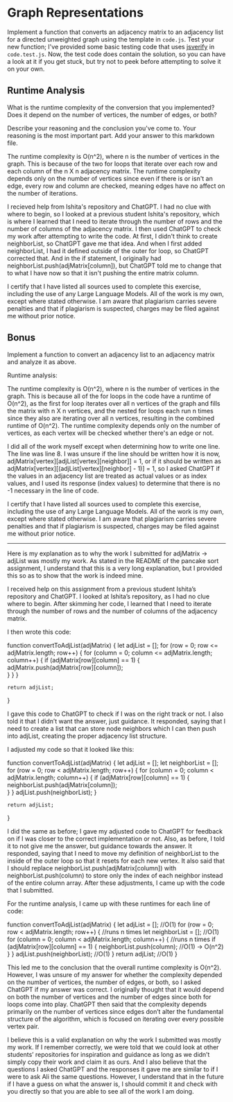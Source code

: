 # Graph Representations

Implement a function that converts an adjacency matrix to an adjacency list for
a directed unweighted graph using the template in `code.js`. Test your new
function; I've provided some basic testing code that uses
[jsverify](https://jsverify.github.io/) in `code.test.js`. Now, the test code
does contain the solution, so you can have a look at it if you get stuck, but
try not to peek before attempting to solve it on your own.

## Runtime Analysis

What is the runtime complexity of the conversion that you implemented? Does it
depend on the number of vertices, the number of edges, or both?

Describe your reasoning and the conclusion you've come to. Your reasoning is the
most important part. Add your answer to this markdown file.

The runtime complexity is O(n^2), where n is the number of vertices in the graph.  This is because of the two for loops that iterate over each row and each column of the n X n adjacency matrix.  The runtime complexity depends only on the number of vertices since even if there is or isn't an edge, every row and column are checked, meaning edges have no affect on the number of iterations.

I recieved help from Ishita's repository and ChatGPT.  I had no clue with where to begin, so I looked at a previous student Ishita's repository, which is where I learned that I need to iterate through the number of rows and the number of columns of the adjacency matrix.  I then used ChatGPT to check my work after attempting to write the code.  At first, I didn't think to create neighborList, so ChatGPT gave me that idea.  And when I first added neighborList, I had it defined outside of the outer for loop, so ChatGPT corrected that.  And in the if statement, I originally had neighborList.push(adjMatrix[column]), but ChatGPT told me to change that to what I have now so that it isn't pushing the entire matrix column.

I certify that I have listed all sources used to complete this exercise, including the use of any Large Language Models.  All of the work is my own, except where stated otherwise.  I am aware that plagiarism carries severe penalties and that if plagiarism is suspected, charges may be filed against me without prior notice.

## Bonus

Implement a function to convert an adjacency list to an adjacency matrix and
analyze it as above.

Runtime analysis:

The runtime complexity is O(n^2), where n is the number of vertices in the graph.  This is because all of the for loops in the code have a runtime of O(n^2), as the first for loop iterates over all n vertices of the graph and fills the matrix with n X n vertices, and the nested for loops each run n times since they also are iterating over all n vertices, resulting in the combined runtime of O(n^2).  The runtime complexity depends only on the number of vertices, as each vertex will be checked whether there's an edge or not.

I did all of the work myself except when determining how to write one line.  The line was line 8.  I was unsure if the line should be written how it is now, adjMatrix[vertex][adjList[vertex][neighbor]] = 1, or if it should be written as adjMatrix[vertex][(adjList[vertex][neighbor] - 1)] = 1, so I asked ChatGPT if the values in an adjacency list are treated as actual values or as index values, and I used its response (index values) to determine that there is no -1 necessary in the line of code.

I certify that I have listed all sources used to complete this exercise, including the use of any Large Language Models.  All of the work is my own, except where stated otherwise.  I am aware that plagiarism carries severe penalties and that if plagiarism is suspected, charges may be filed against me without prior notice.

----------

Here is my explanation as to why the work I submitted for adjMatrix -> adjList was mostly my work.  As stated in the README of the pancake sort assignment, I understand that this is a very long explanation, but I provided this so as to show that the work is indeed mine.

I received help on this assignment from a previous student Ishita’s repository and ChatGPT.  I looked at Ishita’s repository, as I had no clue where to begin.  After skimming her code, I learned that I need to iterate through the number of rows and the number of columns of the adjacency matrix.

I then wrote this code:

function convertToAdjList(adjMatrix) {
    let adjList = [];
    for (row = 0; row <= adjMatrix.length; row++) {
        for (column = 0; column <= adjMatrix.length; column++) {
            if (adjMatrix[row][column] == 1) {
                adjMatrix.push(adjMatrix[row][column]);    
            }
        }
    }
    
    return adjList; 
}

I gave this code to ChatGPT to check if I was on the right track or not.  I also told it that I didn’t want the answer, just guidance.  It responded, saying that I need to create a list that can store node neighbors which I can then push into adjList, creating the proper adjacency list structure.

I adjusted my code so that it looked like this:

function convertToAdjList(adjMatrix) {
    let adjList = [];
    let neighborList = [];
    for (row = 0; row < adjMatrix.length; row++) {
        for (column = 0; column < adjMatrix.length; column++) {
            if (adjMatrix[row][column] == 1) {
                neighborList.push(adjMatrix[column]);    
            }
        }
        adjList.push(neighborList);
    }
    
    return adjList;
 
}

I did the same as before; I gave my adjusted code to ChatGPT for feedback on if I was closer to the correct implementation or not.  Also, as before, I told it to not give me the answer, but guidance towards the answer.  It responded, saying that I need to move my definition of neighborList to the inside of the outer loop so that it resets for each new vertex.  It also said that I should replace neighborList.push(adjMatrix[column]) with neighborList.push(column) to store only the index of each neighbor instead of the entire column array.  After these adjustments, I came up with the code that I submitted.

For the runtime analysis, I came up with these runtimes for each line of code:

function convertToAdjList(adjMatrix) {
    let adjList = []; //O(1)
    for (row = 0; row < adjMatrix.length; row++) { //runs n times
        let neighborList = []; //O(1)
        for (column = 0; column < adjMatrix.length; column++) { //runs n times
            if (adjMatrix[row][column] == 1) {
                neighborList.push(column); //O(1) -> O(n^2)  
            }
        }
        adjList.push(neighborList); //O(1)
    }
    return adjList; //O(1)
}

This led me to the conclusion that the overall runtime complexity is O(n^2).  However, I was unsure of my answer for whether the complexity depended on the number of vertices, the number of edges, or both, so I asked ChatGPT if my answer was correct.  I originally thought that it would depend on both the number of vertices and the number of edges since both for loops come into play.  ChatGPT then said that the complexity depends primarily on the number of vertices since edges don’t alter the fundamental structure of the algorithm, which is focused on iterating over every possible vertex pair. 

I believe this is a valid explanation on why the work I submitted was mostly my work.  If I remember correctly, we were told that we could look at other students’ repositories for inspiration and guidance as long as we didn’t simply copy their work and claim it as ours.  And I also believe that the questions I asked ChatGPT and the responses it gave me are similar to if I were to ask Ali the same questions.  However, I understand that in the future if I have a guess on what the answer is, I should commit it and check with you directly so that you are able to see all of the work I am doing.
